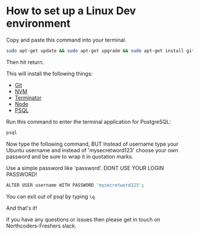 # How to set up a Linux Dev environment

Copy and paste this command into your terminal.

```bash
sudo apt-get update && sudo apt-get upgrade && sudo apt-get install git && sudo apt-get install terminator curl postgresql postgresql-contrib && touch ~/.bash_profile && curl -o- https://raw.githubusercontent.com/nvm-sh/nvm/v0.38.0/install.sh | bash && source ~/.nvm/nvm.sh && nvm install node && nvm use node && sudo -u postgres createuser --superuser $USER && sudo -u postgres createdb $USER && git config --global credential.helper store
```

Then hit return.

This will install the following things:

- [Git](https://git-scm.com/)
- [NVM](https://github.com/nvm-sh/nvm)
- [Terminator](https://gnometerminator.blogspot.com/p/introduction.html)
- [Node](https://nodejs.org/en/)
- [PSQL](https://www.postgresql.org/)

Run this command to enter the terminal application for PostgreSQL:

```bash
psql
```

Now type the following command, BUT Instead of username type your Ubuntu username and instead of 'mysecretword123' choose your own password and be sure to wrap it in quotation marks.

Use a simple password like 'password'. DONT USE YOUR LOGIN PASSWORD!

```bash
ALTER USER username WITH PASSWORD 'mysecretword123';
```

You can exit out of psql by typing `\q`

And that's it!

If you have any questions or issues then please get in touch on Northcoders-Freshers slack.
